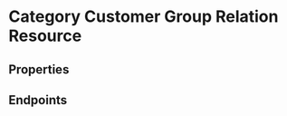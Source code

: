 # Category Customer Group Relation Resource

## Properties

<ResourceProperties :resource="'category_customer_group_relation'" :lang="'en'"/>

## Endpoints

[//]: <> (GET ENDPOINT)
<ResourceEndpoint :resource="'category_customer_group_relation'" :endpoint="'get'" :lang="'en'">

<template v-slot:responseJSON>

<<< @/docs/fixtures/api/category_customer_group_relation/response/json/get_id.json

</template>

<template v-slot:responseXML>

<<< @/docs/fixtures/api/category_customer_group_relation/response/xml/get_id.xml

</template>

</ResourceEndpoint>

[//]: <> (GETCOLLECTION ENDPOINT)
<ResourceEndpoint :resource="'category_customer_group_relation'" :endpoint="'getCollection'" :lang="'en'">

<template v-slot:responseJSON>

<<< @/docs/fixtures/api/category_customer_group_relation/response/json/get_page.json

</template>

<template v-slot:responseXML>

<<< @/docs/fixtures/api/category_customer_group_relation/response/xml/get_page.xml

</template>

</ResourceEndpoint>

[//]: <> (POST ENDPOINT)
<ResourceEndpoint :resource="'category_customer_group_relation'" :endpoint="'post'" :lang="'en'">

<template v-slot:request>

<<< @/docs/fixtures/api/category_customer_group_relation/request/post.json

</template>

<template v-slot:responseJSON>

<<< @/docs/fixtures/api/category_customer_group_relation/response/json/get_id.json

</template>

<template v-slot:responseXML>

<<< @/docs/fixtures/api/category_customer_group_relation/response/xml/get_id.xml

</template>

</ResourceEndpoint>

[//]: <> (PUT ENDPOINT)
<ResourceEndpoint :resource="'category_customer_group_relation'" :endpoint="'put'" :lang="'en'">

<template v-slot:request>

<<< @/docs/fixtures/api/category_customer_group_relation/request/put.json

</template>

<template v-slot:responseJSON>

<<< @/docs/fixtures/api/category_customer_group_relation/response/json/get_id.json

</template>

<template v-slot:responseXML>

<<< @/docs/fixtures/api/category_customer_group_relation/response/xml/get_id.xml

</template>

</ResourceEndpoint>

[//]: <> (DELETE ENDPOINT)
<ResourceEndpoint :resource="'category_customer_group_relation'" :endpoint="'delete'" :lang="'en'"/>

